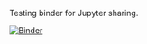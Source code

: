 Testing binder for Jupyter sharing.

[![Binder](https://mybinder.org/badge_logo.svg)](https://mybinder.org/v2/gh/claire-loves-data/test_binder/HEAD)
